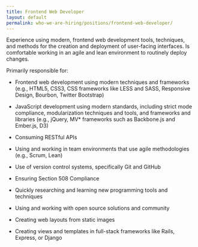 ```yaml
---
title: Frontend Web Developer
layout: default
permalink: who-we-are-hiring/positions/frontend-web-developer/
---
```


Experience using modern, frontend web development tools, techniques, and
methods for the creation and deployment of user-facing interfaces. Is
comfortable working in an agile and lean environment to routinely deploy
changes.

Primarily responsible for:

-   Frontend web development using modern techniques and frameworks
(e.g., HTML5, CSS3, CSS frameworks like LESS and SASS, Responsive
Design, Bourbon, Twitter Bootstrap)

-   JavaScript development using modern standards, including strict mode
compliance, modularization techniques and tools, and frameworks
and libraries (e.g., jQuery, MV\* frameworks such as Backbone.js
and Ember.js, D3)

-   Consuming RESTful APIs

-   Using and working in team environments that use agile methodologies
(e.g., Scrum, Lean)

-   Use of version control systems, specifically Git and GitHub

-   Ensuring Section 508 Compliance

-   Quickly researching and learning new programming tools and
techniques

-   Using and working with open source solutions and community

-   Creating web layouts from static images

-   Creating views and templates in full-stack frameworks like Rails,
Express, or Django